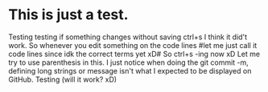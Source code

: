# This is just a test.
Testing testing if something changes without saving ctrl+s
I think it did't work. So whenever you edit something on the code lines #let me just call it code lines since idk the correct terms yet xD#
So ctrl+s -ing now xD
Let me try to use parenthesis in this.
I just notice when doing the git commit -m, defining long strings or message isn't what I expected to be displayed on GitHub.
Testing (will it work? xD)